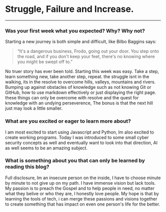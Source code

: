 # Struggle, Failure and Increase.
---

### Was your first week what you expected? Why? Why not?
   <p> Starting a new journey is both simple and difficult, like Bilbo Baggins says:
    </p>

> “It's a dangerous business, Frodo, going out your door. You step onto the road, and if you don't keep your feet, there's no knowing where you might be swept off to.”

<p> No truer story has ever been told. Starting this week was easy. Take a step, learn something new, take another step, repeat.
    the struggle isnt in the walking, its in the resolve to overcome hills, valleys, mountains and rivers. Bumping up against obstacles of knowledge such as not knowing Git or GitHub, how to use markdown effectively or just displaying the right page. these things can only be overcome with resolve and the quest for knowledge with an undying perseverence, The bonus is that the next hill just may look a little smaller.</p> 

### What are you excited or eager to learn more about?
   <p> I am most excited to start using Javascript and Python, Im also excited to create working programs. Today I was introduced to some small cyber security concepts as well and eventually want to look into that direction, AI as well seems to be an amazing subject. </p>

### What is something about you that can only be learned by reading this blog?
   <p> Full disclosure, Im an insecure person on the inside, I have to choose minute by minute to not give up on my path. I have immense vision but lack tools. My passion is to preach the Gospel and to help people in need, no matter what they belive or who they are, I honestly love people. My hope is that by learning the tools of tech, i can merge these passions and visions together to create something that has impact on even one person's life for the better. </p>